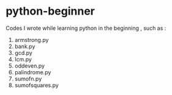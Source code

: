 # python-beginner
Codes I wrote while learning python in the beginning , such as :
  1) armstrong.py
  2) bank.py
  3) gcd.py
  4) lcm.py
  5) oddeven.py
  6) palindrome.py
  7) sumofn.py
  8) sumofsquares.py
